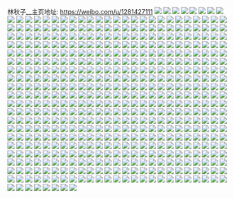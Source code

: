 林秋子__主页地址: https://weibo.com/u/1281427111 
![](https://wx4.sinaimg.cn/mw2000/4c6106a7ly1h9gbtkmcq8j21r03401ky.jpg) 
![](https://wx4.sinaimg.cn/mw2000/4c6106a7ly1h95ufg4pujj21902804qp.jpg) 
![](https://wx4.sinaimg.cn/mw2000/4c6106a7ly1h95hemqsc8j20u01hcgse.jpg) 
![](https://wx4.sinaimg.cn/mw2000/4c6106a7ly1h94f93jnlmj23401r0hdu.jpg) 
![](https://wx4.sinaimg.cn/mw2000/4c6106a7ly1h8zmhkjfctj21hc0u0148.jpg) 
![](https://wx4.sinaimg.cn/mw2000/4c6106a7ly1h8zmhkxmhgj20u01hcwqo.jpg) 
![](https://wx4.sinaimg.cn/mw2000/4c6106a7ly1h8zmhlbzvrj21hc0u07g3.jpg) 
![](https://wx4.sinaimg.cn/mw2000/4c6106a7ly1h8zmhlns49j20u01hczuw.jpg) 
![](https://wx4.sinaimg.cn/mw2000/4c6106a7ly1h8zmhnrfwkj20u01sy7af.jpg) 
![](https://wx4.sinaimg.cn/mw2000/4c6106a7ly1h8zmhk6xy6j20u01hck18.jpg) 
![](https://wx4.sinaimg.cn/mw2000/4c6106a7ly1h8wr3zodqkj21902801ky.jpg) 
![](https://wx4.sinaimg.cn/mw2000/4c6106a7ly1h8wr3wqlihj211z1vi4qp.jpg) 
![](https://wx4.sinaimg.cn/mw2000/4c6106a7ly1h8la94iphhj20wi18a19b.jpg) 
![](https://wx4.sinaimg.cn/mw2000/4c6106a7ly1h8h4x9ps2aj20u01hcaqi.jpg) 
![](https://wx4.sinaimg.cn/mw2000/4c6106a7ly1h8awfmwxq1j21r0340npe.jpg) 
![](https://wx4.sinaimg.cn/mw2000/4c6106a7ly1h87un6y68pj2190280b2a.jpg) 
![](https://wx4.sinaimg.cn/mw2000/4c6106a7ly1h80fv1sy4nj219x1z2hdh.jpg) 
![](https://wx4.sinaimg.cn/mw2000/4c6106a7ly1h80fv0wvm8j218z206hdt.jpg) 
![](https://wx4.sinaimg.cn/mw2000/4c6106a7ly1h80fw78lcpj20wi1yce81.jpg) 
![](https://wx4.sinaimg.cn/mw2000/4c6106a7ly1h7tjvlllrfj20j60mgdhz.jpg) 
![](https://wx4.sinaimg.cn/mw2000/4c6106a7ly1h7pkk96vyjj20wi0iatms.jpg) 
![](https://wx4.sinaimg.cn/mw2000/4c6106a7ly1h7pkk9kgquj20wi0iaqff.jpg) 
![](https://wx4.sinaimg.cn/mw2000/4c6106a7ly1h7pkk9thlyj20wi0ia128.jpg) 
![](https://wx4.sinaimg.cn/mw2000/4c6106a7ly1h7pkk8u1x1j20wi0hktk3.jpg) 
![](https://wx4.sinaimg.cn/mw2000/4c6106a7ly1h7npqr05mvj20u01hc48n.jpg) 
![](https://wx4.sinaimg.cn/mw2000/4c6106a7ly1h7npqqpiayj21hc0u0jz4.jpg) 
![](https://wx4.sinaimg.cn/mw2000/4c6106a7ly1h7anxzkcy5j2190280wke.jpg) 
![](https://wx4.sinaimg.cn/mw2000/4c6106a7ly1h7any10uo3j2190280wkg.jpg) 
![](https://wx4.sinaimg.cn/mw2000/4c6106a7ly1h74plm8tafj20u01hb432.jpg) 
![](https://wx4.sinaimg.cn/mw2000/4c6106a7ly1h6khug2tdmj20u01hcwhw.jpg) 
![](https://wx4.sinaimg.cn/mw2000/4c6106a7ly1h6khufwsk8j20j615h3zs.jpg) 
![](https://wx4.sinaimg.cn/mw2000/4c6106a7ly1h65cfqnpodj20u01hc7ky.jpg) 
![](https://wx4.sinaimg.cn/mw2000/4c6106a7ly1h65cfqnjfyj20u01hcwnx.jpg) 
![](https://wx4.sinaimg.cn/mw2000/4c6106a7ly1h5z8sozj7vj20u01hcwit.jpg) 
![](https://wx4.sinaimg.cn/mw2000/4c6106a7ly1h5rfo6bpl7j20u01hc7gc.jpg) 
![](https://wx4.sinaimg.cn/mw2000/4c6106a7ly1h5q99szw7bj20u014146b.jpg) 
![](https://wx4.sinaimg.cn/mw2000/4c6106a7ly1h5q99spfh8j21400u07cw.jpg) 
![](https://wx4.sinaimg.cn/mw2000/4c6106a7ly1h5q99solu1j20u0140jxh.jpg) 
![](https://wx4.sinaimg.cn/mw2000/4c6106a7ly1h5q99spndqj21400u0aiv.jpg) 
![](https://wx4.sinaimg.cn/mw2000/4c6106a7ly1h5q99xacrhj21hc0u0tjz.jpg) 
![](https://wx4.sinaimg.cn/mw2000/4c6106a7ly1h5q99wxylhj20u00u0don.jpg) 
![](https://wx4.sinaimg.cn/mw2000/4c6106a7ly1h5q99wts5tj20u00u0jwx.jpg) 
![](https://wx4.sinaimg.cn/mw2000/4c6106a7ly1h5q99wezg2j21400u0q9b.jpg) 
![](https://wx4.sinaimg.cn/mw2000/4c6106a7ly1h5q99xq7d9j20u0140wix.jpg) 
![](https://wx4.sinaimg.cn/mw2000/4c6106a7ly1h5q99yq9btj20u01407fa.jpg) 
![](https://wx4.sinaimg.cn/mw2000/4c6106a7ly1h5q99ue8dyj20u01heqbe.jpg) 
![](https://wx4.sinaimg.cn/mw2000/4c6106a7ly1h5q99uq0dzj20u01hegzd.jpg) 
![](https://wx4.sinaimg.cn/mw2000/4c6106a7gy1h5jd3b3c4mj2149149wxb.jpg) 
![](https://wx4.sinaimg.cn/mw2000/4c6106a7gy1h5jd3d3xfxj22c0340b2b.jpg) 
![](https://wx4.sinaimg.cn/mw2000/4c6106a7gy1h5jd3etuhgj23402c0u0y.jpg) 
![](https://wx4.sinaimg.cn/mw2000/4c6106a7ly1h5ast8grfgj21hc0u04an.jpg) 
![](https://wx4.sinaimg.cn/mw2000/4c6106a7ly1h5ast8e0prj20u014142s.jpg) 
![](https://wx4.sinaimg.cn/mw2000/4c6106a7ly1h57tdij3ghj20u01hc7gn.jpg) 
![](https://wx4.sinaimg.cn/mw2000/4c6106a7ly1h57tdihjmaj20u01hcajr.jpg) 
![](https://wx4.sinaimg.cn/mw2000/4c6106a7ly1h57tdihd74j20u01hc7di.jpg) 
![](https://wx4.sinaimg.cn/mw2000/4c6106a7ly1h57tdihfg8j20u01hc7b2.jpg) 
![](https://wx4.sinaimg.cn/mw2000/4c6106a7ly1h521tfrwjaj20u01hcwrh.jpg) 
![](https://wx4.sinaimg.cn/mw2000/4c6106a7ly1h4rkn64zhwj20u0140wj7.jpg) 
![](https://wx4.sinaimg.cn/mw2000/4c6106a7ly1h4rkn62r2ej20u01hcqes.jpg) 
![](https://wx4.sinaimg.cn/mw2000/4c6106a7ly1h4elv6npajj20u01dujz9.jpg) 
![](https://wx4.sinaimg.cn/mw2000/4c6106a7ly1h4elv7kjdaj20u00u0gqv.jpg) 
![](https://wx4.sinaimg.cn/mw2000/4c6106a7ly1h44kmjdrovj20u035pwuf.jpg) 
![](https://wx4.sinaimg.cn/mw2000/4c6106a7ly1h44kmjjq4hj20u03l94qk.jpg) 
![](https://wx4.sinaimg.cn/mw2000/4c6106a7ly1h43b9he1n9j20u01ahtat.jpg) 
![](https://wx4.sinaimg.cn/mw2000/4c6106a7ly1h43b9i661nj20u017xtap.jpg) 
![](https://wx4.sinaimg.cn/mw2000/4c6106a7ly1h3oaev7f9cj20u01t016t.jpg) 
![](https://wx4.sinaimg.cn/mw2000/4c6106a7ly1h3n6ljbavij20u01tc4cu.jpg) 
![](https://wx4.sinaimg.cn/mw2000/4c6106a7ly1h329ski1aej20u0141tgk.jpg) 
![](https://wx4.sinaimg.cn/mw2000/4c6106a7ly1h2vi8b00ynj21410u0wsg.jpg) 
![](https://wx4.sinaimg.cn/mw2000/4c6106a7ly1h2vfh89gnsj20u00u0wi3.jpg) 
![](https://wx4.sinaimg.cn/mw2000/4c6106a7ly1h2vfh94bt2j20u00u0q6o.jpg) 
![](https://wx4.sinaimg.cn/mw2000/4c6106a7ly1h2vfh9l1q2j20u00u0acx.jpg) 
![](https://wx4.sinaimg.cn/mw2000/4c6106a7ly1h2vfh7lnmbj20u00u0777.jpg) 
![](https://wx4.sinaimg.cn/mw2000/4c6106a7ly1h2u8mtpa8tj20wp0mgwhc.jpg) 
![](https://wx4.sinaimg.cn/mw2000/4c6106a7ly1h2re5hq6b9j20u01t0akf.jpg) 
![](https://wx4.sinaimg.cn/mw2000/4c6106a7ly1h2re5iubo2j20u01407ap.jpg) 
![](https://wx4.sinaimg.cn/mw2000/4c6106a7ly1h2m89otj20j20u01hdqhb.jpg) 
![](https://wx4.sinaimg.cn/mw2000/4c6106a7ly1h2hgd4bwuoj20u01hdais.jpg) 
![](https://wx4.sinaimg.cn/mw2000/4c6106a7ly1h2gj7z9berj20u01t0k3u.jpg) 
![](https://wx4.sinaimg.cn/mw2000/4c6106a7ly1h2ckfaa0jmj20j615h77b.jpg) 
![](https://wx4.sinaimg.cn/mw2000/4c6106a7ly1h2alzjt0c9j20u01t0ng3.jpg) 
![](https://wx4.sinaimg.cn/mw2000/4c6106a7ly1h1xv96srn3j20yo0n4dmn.jpg) 
![](https://wx4.sinaimg.cn/mw2000/4c6106a7ly1h1irudb351j21410u0gxj.jpg) 
![](https://wx4.sinaimg.cn/mw2000/4c6106a7ly1h1d0udfhauj20u01u4n89.jpg) 
![](https://wx4.sinaimg.cn/mw2000/4c6106a7ly1h1d0udea4yj20jg0jg41y.jpg) 
![](https://wx4.sinaimg.cn/mw2000/4c6106a7ly1h19814oh1ij20u01t0177.jpg) 
![](https://wx4.sinaimg.cn/mw2000/4c6106a7ly1h0tcikuny0j20u0140kae.jpg) 
![](https://wx4.sinaimg.cn/mw2000/4c6106a7ly1h0l05pcsldj20u01hcqpz.jpg) 
![](https://wx4.sinaimg.cn/mw2000/4c6106a7ly1h0l05n5mqhj20u01hc7k9.jpg) 
![](https://wx4.sinaimg.cn/mw2000/4c6106a7ly1h0j0uz6ifnj20u01t042k.jpg) 
![](https://wx4.sinaimg.cn/mw2000/4c6106a7ly1h0guvel804j20u01sxn09.jpg) 
![](https://wx4.sinaimg.cn/mw2000/4c6106a7ly1h0d887y419j20u013ztcm.jpg) 
![](https://wx4.sinaimg.cn/mw2000/4c6106a7ly1h01ou38mqxj20u01hc7dt.jpg) 
![](https://wx4.sinaimg.cn/mw2000/4c6106a7ly1h006rikrvoj20u0140wm2.jpg) 
![](https://wx4.sinaimg.cn/mw2000/4c6106a7ly1gzyzqnrvqij20u01hcnb6.jpg) 
![](https://wx4.sinaimg.cn/mw2000/4c6106a7ly1gzfpriaz7pj20u00u0n47.jpg) 
![](https://wx4.sinaimg.cn/mw2000/4c6106a7ly1gzfprojjyfj20u00u0juy.jpg) 
![](https://wx4.sinaimg.cn/mw2000/4c6106a7ly1gzemif61haj20zk0qogoj.jpg) 
![](https://wx4.sinaimg.cn/mw2000/4c6106a7ly1gzd9vz42djj20u01hcqc9.jpg) 
![](https://wx4.sinaimg.cn/mw2000/4c6106a7ly1gz657q0l2mj20u01hc4bi.jpg) 
![](https://wx4.sinaimg.cn/mw2000/4c6106a7ly1gz657prfcvj20u01hcn9i.jpg) 
![](https://wx4.sinaimg.cn/mw2000/4c6106a7ly1gz2yungyadj20u01hidr2.jpg) 
![](https://wx4.sinaimg.cn/mw2000/4c6106a7ly1gysi0z3m9bj20u01hcwqy.jpg) 
![](https://wx4.sinaimg.cn/mw2000/4c6106a7ly1gysi0ycfsfj20u0140112.jpg) 
![](https://wx4.sinaimg.cn/mw2000/4c6106a7ly1gyfxgvl16wj20u01hcnbz.jpg) 
![](https://wx4.sinaimg.cn/mw2000/4c6106a7ly1gyetmh0vnjj20u01uqn61.jpg) 
![](https://wx4.sinaimg.cn/mw2000/4c6106a7ly1gyetmfl1mrj20rs11k0wi.jpg) 
![](https://wx4.sinaimg.cn/mw2000/4c6106a7ly1gyetmgmivcj21hc0u0wjp.jpg) 
![](https://wx4.sinaimg.cn/mw2000/4c6106a7ly1gycgro14jnj20u01hc7ow.jpg) 
![](https://wx4.sinaimg.cn/mw2000/4c6106a7ly1gxmv7r3zqgj20u01hcaol.jpg) 
![](https://wx4.sinaimg.cn/mw2000/4c6106a7ly1gxdp2pf4dsj20u01e4gww.jpg) 
![](https://wx4.sinaimg.cn/mw2000/4c6106a7ly1gx941i62wdj20u01hc4c5.jpg) 
![](https://wx4.sinaimg.cn/mw2000/4c6106a7ly1gx941i1krsj20u01hctoa.jpg) 
![](https://wx4.sinaimg.cn/mw2000/4c6106a7ly1gx941hfxzej20u01sxdk8.jpg) 
![](https://wx4.sinaimg.cn/mw2000/4c6106a7ly1gx6peudjbnj20u01im7hx.jpg) 
![](https://wx4.sinaimg.cn/mw2000/4c6106a7ly1gx6petaxioj20u01hc4c7.jpg) 
![](https://wx4.sinaimg.cn/mw2000/4c6106a7ly1gwymbb34rjj20u01hck1t.jpg) 
![](https://wx4.sinaimg.cn/mw2000/4c6106a7ly1gwymb978f9j20u017jtck.jpg) 
![](https://wx4.sinaimg.cn/mw2000/4c6106a7ly1gwymbl2syoj20u0140woo.jpg) 
![](https://wx4.sinaimg.cn/mw2000/4c6106a7ly1gwymbi4ez1j21400u00zh.jpg) 
![](https://wx4.sinaimg.cn/mw2000/4c6106a7ly1gwx7cgbr4cj20u01hcn69.jpg) 
![](https://wx4.sinaimg.cn/mw2000/4c6106a7ly1gwx7ch0l5vj21400u0tfg.jpg) 
![](https://wx4.sinaimg.cn/mw2000/4c6106a7ly1gwjo16soi6j21400u0wns.jpg) 
![](https://wx4.sinaimg.cn/mw2000/4c6106a7ly1gwg7ta6dexj20u00mijtx.jpg) 
![](https://wx4.sinaimg.cn/mw2000/4c6106a7ly1gwf3fip3akj20u01hck4o.jpg) 
![](https://wx4.sinaimg.cn/mw2000/4c6106a7ly1gw80ikf0c5j20u01hcqkp.jpg) 
![](https://wx4.sinaimg.cn/mw2000/4c6106a7ly1gw827seke1j21400u018c.jpg) 
![](https://wx4.sinaimg.cn/mw2000/4c6106a7ly1gw37dvdp7rj20u01hcqh4.jpg) 
![](https://wx4.sinaimg.cn/mw2000/4c6106a7ly1gvz3x5mycgj20u00u7q76.jpg) 
![](https://wx4.sinaimg.cn/mw2000/001oIJJdly1gvmd0fic3mj60u01sxaee02.jpg) 
![](https://wx4.sinaimg.cn/mw2000/001oIJJdly1gv2hcwzwysj60u01hck9z02.jpg) 
![](https://wx4.sinaimg.cn/mw2000/001oIJJdly1guz4jm8xwnj62c03401l002.jpg) 
![](https://wx4.sinaimg.cn/mw2000/001oIJJdly1guz4jj9s1zj63402c01kz02.jpg) 
![](https://wx4.sinaimg.cn/mw2000/001oIJJdly1guz4j1onykj62ps1j01er02.jpg) 
![](https://wx4.sinaimg.cn/mw2000/001oIJJdly1guz4jlmcugj62c0340hdv02.jpg) 
![](https://wx4.sinaimg.cn/mw2000/001oIJJdly1guyk84ogmuj60u01404ch02.jpg) 
![](https://wx4.sinaimg.cn/mw2000/001oIJJdly1guyk7uxjcwj60hs0s040b02.jpg) 
![](https://wx4.sinaimg.cn/mw2000/001oIJJdly1gurk0a771hj60u0141qbi02.jpg) 
![](https://wx4.sinaimg.cn/mw2000/001oIJJdly1gubbwb0ipzj60u012cgui02.jpg) 
![](https://wx4.sinaimg.cn/mw2000/001oIJJdly1gu2al9oqicj60u01hc7fc02.jpg) 
![](https://wx4.sinaimg.cn/mw2000/001oIJJdly1gu2alb5u3gj61400u0jxw02.jpg) 
![](https://wx4.sinaimg.cn/mw2000/001oIJJdly1gu2alcn4d2j61400u0dox02.jpg) 
![](https://wx4.sinaimg.cn/mw2000/001oIJJdly1gtxo9cpvnjj61hc0u0k3l02.jpg) 
![](https://wx4.sinaimg.cn/mw2000/001oIJJdly1gtxo9chkryj60u01inqbj02.jpg) 
![](https://wx4.sinaimg.cn/mw2000/001oIJJdly1gtxo9d7kjzj60u01hc17i02.jpg) 
![](https://wx4.sinaimg.cn/mw2000/001oIJJdly1gtxo9ckxzjj60r21c5k1602.jpg) 
![](https://wx4.sinaimg.cn/mw2000/4c6106a7ly1gtd1bhbsyyj20u00w3aev.jpg) 
![](https://wx4.sinaimg.cn/mw2000/4c6106a7ly1gtd1bj0p99j20u00u00x8.jpg) 
![](https://wx4.sinaimg.cn/mw2000/001oIJJdly1gt6ahwfjmaj60u01hcwqt02.jpg) 
![](https://wx4.sinaimg.cn/mw2000/4c6106a7ly1gt6ak0vb2cj20u0140jya.jpg) 
![](https://wx4.sinaimg.cn/mw2000/4c6106a7ly1gt1gf6br95j20u01hcajv.jpg) 
![](https://wx4.sinaimg.cn/mw2000/4c6106a7ly1gt00j7robzj20pa0pagqn.jpg) 
![](https://wx4.sinaimg.cn/mw2000/4c6106a7ly1gspz4y49s0j20u01hc13u.jpg) 
![](https://wx4.sinaimg.cn/mw2000/4c6106a7ly1gspz4z194uj20u01hc135.jpg) 
![](https://wx4.sinaimg.cn/mw2000/4c6106a7ly1gspz4zv3qkj21hc0u0tk3.jpg) 
![](https://wx4.sinaimg.cn/mw2000/4c6106a7ly1gspz7e4tn1j20u0140gtg.jpg) 
![](https://wx4.sinaimg.cn/mw2000/4c6106a7ly1gspz6643gbj21400u0dph.jpg) 
![](https://wx4.sinaimg.cn/mw2000/4c6106a7ly1gspz64hyr9j20u0140n3i.jpg) 
![](https://wx4.sinaimg.cn/mw2000/4c6106a7ly1gspoufnms6j21hc0u07hr.jpg) 
![](https://wx4.sinaimg.cn/mw2000/4c6106a7ly1gspoufxo6xj21hc0u0dv6.jpg) 
![](https://wx4.sinaimg.cn/mw2000/4c6106a7ly1gsmrlddqi1j20u0146n0w.jpg) 
![](https://wx4.sinaimg.cn/mw2000/001oIJJdly1gsf7l9e32oj60u01hc4qp02.jpg) 
![](https://wx4.sinaimg.cn/mw2000/4c6106a7ly1gsf7l8vqa4j21hc0u04qp.jpg) 
![](https://wx4.sinaimg.cn/mw2000/001oIJJdly1gsc85jou67j60u01hc1ea02.jpg) 
![](https://wx4.sinaimg.cn/mw2000/4c6106a7ly1gs7hb6ums9j20u01hc7wh.jpg) 
![](https://wx4.sinaimg.cn/mw2000/4c6106a7ly1gs7hb8xwpxj20u01hcb0t.jpg) 
![](https://wx4.sinaimg.cn/mw2000/001oIJJdly1grtnv8l2ldj60u01hc4px02.jpg) 
![](https://wx4.sinaimg.cn/mw2000/4c6106a7ly1grtnvaonaxj20u01sxtye.jpg) 
![](https://wx4.sinaimg.cn/mw2000/4c6106a7ly1grq8y5qf1ej20u01hc4qp.jpg) 
![](https://wx4.sinaimg.cn/mw2000/4c6106a7ly1grq8y4f6mkj20u01hc4qp.jpg) 
![](https://wx4.sinaimg.cn/mw2000/4c6106a7ly1grhsbq05cwj20u01407wm.jpg) 
![](https://wx4.sinaimg.cn/mw2000/4c6106a7ly1grhsbo5bdlj20u01hc1kx.jpg) 
![](https://wx4.sinaimg.cn/mw2000/4c6106a7ly1grhsbngu7yj20u01hc7v7.jpg) 
![](https://wx4.sinaimg.cn/mw2000/4c6106a7ly1grfyru4wj2j20u0140e4m.jpg) 
![](https://wx4.sinaimg.cn/mw2000/4c6106a7ly1grdewwpqtuj20u01hcb29.jpg) 
![](https://wx4.sinaimg.cn/mw2000/4c6106a7ly1gr7uc6vqk0j20u01hc4mp.jpg) 
![](https://wx4.sinaimg.cn/mw2000/4c6106a7ly1gr7uc8npv9j20u01hc1kx.jpg) 
![](https://wx4.sinaimg.cn/mw2000/4c6106a7ly1gr69rom8euj20u01hc1kx.jpg) 
![](https://wx4.sinaimg.cn/mw2000/4c6106a7ly1gqpauacnn7j20u01hcaui.jpg) 
![](https://wx4.sinaimg.cn/mw2000/4c6106a7ly1gqhpfdxzcvj20u012phdt.jpg) 
![](https://wx4.sinaimg.cn/mw2000/4c6106a7ly1gq7u0w33bfj20u01hc1kx.jpg) 
![](https://wx4.sinaimg.cn/mw2000/4c6106a7ly1gpxmp7a3ydj20hr0pjq4l.jpg) 
![](https://wx4.sinaimg.cn/mw2000/4c6106a7ly1gpt04redepj20u01sx4bd.jpg) 
![](https://wx4.sinaimg.cn/mw2000/4c6106a7ly1gpkq1035kij20uh0u0e3i.jpg) 
![](https://wx4.sinaimg.cn/mw2000/4c6106a7ly1gpkq112amtj21400u0qv8.jpg) 
![](https://wx4.sinaimg.cn/mw2000/4c6106a7ly1gpkq11x3o1j20u0140hdy.jpg) 
![](https://wx4.sinaimg.cn/mw2000/4c6106a7ly1gpimqxhj9pj21400qon0p.jpg) 
![](https://wx4.sinaimg.cn/mw2000/4c6106a7ly1gpg8mw6kzvj22c03404qv.jpg) 
![](https://wx4.sinaimg.cn/mw2000/4c6106a7ly1gp59bi5k6dj20u0140u14.jpg) 
![](https://wx4.sinaimg.cn/mw2000/4c6106a7ly1goxajpjw75j20u00u0e84.jpg) 
![](https://wx4.sinaimg.cn/mw2000/4c6106a7ly1got1tiqdbnj20u01hc7wh.jpg) 
![](https://wx4.sinaimg.cn/mw2000/4c6106a7ly1got1tjwnpxj20u01hc7wh.jpg) 
![](https://wx4.sinaimg.cn/mw2000/4c6106a7ly1gogejus82fj21410u04qp.jpg) 
![](https://wx4.sinaimg.cn/mw2000/4c6106a7ly1go8vrkjcl2j208a080mxd.jpg) 
![](https://wx4.sinaimg.cn/mw2000/4c6106a7ly1gnywui0i0jj20u01hcb29.jpg) 
![](https://wx4.sinaimg.cn/mw2000/4c6106a7ly1gnndar2x3nj20u01hc1kx.jpg) 
![](https://wx4.sinaimg.cn/mw2000/4c6106a7ly1gnndb2tqdbj20u0140npi.jpg) 
![](https://wx4.sinaimg.cn/mw2000/4c6106a7ly1gnndazied2j20u01404qu.jpg) 
![](https://wx4.sinaimg.cn/mw2000/4c6106a7ly1gncdmkhzpcj20u01sxe1x.jpg) 
![](https://wx4.sinaimg.cn/mw2000/4c6106a7ly1gn79xh064wj20u01404qp.jpg) 
![](https://wx4.sinaimg.cn/mw2000/4c6106a7ly1gmuf1nd0uqj20u01ef7ql.jpg) 
![](https://wx4.sinaimg.cn/mw2000/4c6106a7ly1gm9po6j1iwj20u015bk7c.jpg) 
![](https://wx4.sinaimg.cn/mw2000/4c6106a7ly1gm9poi8b36j20u0140kju.jpg) 
![](https://wx4.sinaimg.cn/mw2000/4c6106a7ly1gm5xskfqpgj20u01hcu0x.jpg) 
![](https://wx4.sinaimg.cn/mw2000/4c6106a7ly1gm5r68edd0j21hc0o0k2d.jpg) 
![](https://wx4.sinaimg.cn/mw2000/4c6106a7ly1gm2eftabcpj21o02yox6w.jpg) 
![](https://wx4.sinaimg.cn/mw2000/4c6106a7ly1gm2efpx4zxj23402c0b2d.jpg) 
![](https://wx4.sinaimg.cn/mw2000/4c6106a7ly1gm2efp4iwrj23402c0u10.jpg) 
![](https://wx4.sinaimg.cn/mw2000/4c6106a7ly1glzco2omazj20u01hcx6p.jpg) 
![](https://wx4.sinaimg.cn/mw2000/4c6106a7ly1glzco03z14j21uo0u0jzh.jpg) 
![](https://wx4.sinaimg.cn/mw2000/4c6106a7ly1glzco2671sj21400u0b29.jpg) 
![](https://wx4.sinaimg.cn/mw2000/4c6106a7ly1glzcnzuhj4j21uo0u0n4x.jpg) 
![](https://wx4.sinaimg.cn/mw2000/4c6106a7ly1glzco0gi75j21uo0u0dpa.jpg) 
![](https://wx4.sinaimg.cn/mw2000/4c6106a7ly1glmk92bfqlj20u01hcx6p.jpg) 
![](https://wx4.sinaimg.cn/mw2000/4c6106a7ly1glmk9dzw6bj20u01401l7.jpg) 
![](https://wx4.sinaimg.cn/mw2000/4c6106a7ly1glejgfluswj20u01hc4qp.jpg) 
![](https://wx4.sinaimg.cn/mw2000/4c6106a7ly1glejgcxss1j20rs15ojxt.jpg) 
![](https://wx4.sinaimg.cn/mw2000/4c6106a7ly1glde74vxufj20u01hc4qp.jpg) 
![](https://wx4.sinaimg.cn/mw2000/4c6106a7ly1gkdiatwydkj21hc0u01kx.jpg) 
![](https://wx4.sinaimg.cn/mw2000/4c6106a7ly1gkdibgr6rmj20u01404qw.jpg) 
![](https://wx4.sinaimg.cn/mw2000/4c6106a7ly1gjyeps97uvj20u0141e81.jpg) 
![](https://wx4.sinaimg.cn/mw2000/4c6106a7ly1gjyepnt1g6j20u01414mx.jpg) 
![](https://wx4.sinaimg.cn/mw2000/4c6106a7ly1gjr1bwltjlj20u00u01l1.jpg) 
![](https://wx4.sinaimg.cn/mw2000/4c6106a7ly1gjr19jzo3bj21400u0qv5.jpg) 
![](https://wx4.sinaimg.cn/mw2000/4c6106a7ly1gjpwzdnz1ij20u01hcb29.jpg) 
![](https://wx4.sinaimg.cn/mw2000/4c6106a7ly1gjkookpil1j20u0140nph.jpg) 
![](https://wx4.sinaimg.cn/mw2000/4c6106a7ly1gji8cy7hglj20u01hchdu.jpg) 
![](https://wx4.sinaimg.cn/mw2000/4c6106a7ly1gji8ctuvl9j20u01hc7vb.jpg) 
![](https://wx4.sinaimg.cn/mw2000/4c6106a7ly1gjgspvf8p7j21hc0u01kx.jpg) 
![](https://wx4.sinaimg.cn/mw2000/4c6106a7ly1gj6ac7ta7fj20u01hc1ky.jpg) 
![](https://wx4.sinaimg.cn/mw2000/4c6106a7ly1gitjqbivyoj21400u0qv5.jpg) 
![](https://wx4.sinaimg.cn/mw2000/4c6106a7ly1gitjq46bubj20u00u076l.jpg) 
![](https://wx4.sinaimg.cn/mw2000/4c6106a7ly1gitjqcim8hj20u01401ky.jpg) 
![](https://wx4.sinaimg.cn/mw2000/4c6106a7ly1gitjqd2olfj20u0140npd.jpg) 
![](https://wx4.sinaimg.cn/mw2000/4c6106a7ly1gimo2t1gtfj20n01dsqfj.jpg) 
![](https://wx4.sinaimg.cn/mw2000/4c6106a7ly1gimo378s1aj20u0140b2j.jpg) 
![](https://wx4.sinaimg.cn/mw2000/4c6106a7ly1gidr1lgi6oj20u00u04qq.jpg) 
![](https://wx4.sinaimg.cn/mw2000/4c6106a7ly1gib0p5dj6nj20u01407wi.jpg) 
![](https://wx4.sinaimg.cn/mw2000/4c6106a7ly1gi7qdcwyujj21410u01kx.jpg) 
![](https://wx4.sinaimg.cn/mw2000/4c6106a7ly1gi7qdcq5q1j20u01hcb29.jpg) 
![](https://wx4.sinaimg.cn/mw2000/4c6106a7ly1gi7qdchxhrj21hc0u07wh.jpg) 
![](https://wx4.sinaimg.cn/mw2000/4c6106a7ly1gi7qdcb04tj20u01hc4qp.jpg) 
![](https://wx4.sinaimg.cn/mw2000/4c6106a7ly1gi5fk4po1uj20u0140qvc.jpg) 
![](https://wx4.sinaimg.cn/mw2000/4c6106a7ly1gi5fk0fb3sj20u01hce81.jpg) 
![](https://wx4.sinaimg.cn/mw2000/4c6106a7ly1gi592538f3j21hc0u01gs.jpg) 
![](https://wx4.sinaimg.cn/mw2000/4c6106a7ly1gi39g6gy1cj20u00u07wh.jpg) 
![](https://wx4.sinaimg.cn/mw2000/4c6106a7ly1gi1osphjiej20jg1647be.jpg) 
![](https://wx4.sinaimg.cn/mw2000/4c6106a7ly1ghzwga9zxkj20uw0u0e81.jpg) 
![](https://wx4.sinaimg.cn/mw2000/4c6106a7ly1ghyx4bgq9wj21400u0apn.jpg) 
![](https://wx4.sinaimg.cn/mw2000/4c6106a7ly1ghp4z8w786j20u00u04qp.jpg) 
![](https://wx4.sinaimg.cn/mw2000/4c6106a7ly1ghp4z8ysg1j20u00u07ty.jpg) 
![](https://wx4.sinaimg.cn/mw2000/4c6106a7ly1ghp4zd8g8cj20u0140x6u.jpg) 
![](https://wx4.sinaimg.cn/mw2000/4c6106a7ly1ghp4zeaablj20u0140b2g.jpg) 
![](https://wx4.sinaimg.cn/mw2000/4c6106a7ly1ghodpkpgm6j20u00u0173.jpg) 
![](https://wx4.sinaimg.cn/mw2000/4c6106a7ly1ghodpl9uoej20u00u0u0x.jpg) 
![](https://wx4.sinaimg.cn/mw2000/4c6106a7ly1ghodplpjvaj21hc0u0hdu.jpg) 
![](https://wx4.sinaimg.cn/mw2000/4c6106a7ly1ghodpoh1zcj20u0140x6v.jpg) 
![](https://wx4.sinaimg.cn/mw2000/4c6106a7ly1ghodpqhxadj20u0140x6w.jpg) 
![](https://wx4.sinaimg.cn/mw2000/4c6106a7ly1ghodpov3v5j20u0140x6w.jpg) 
![](https://wx4.sinaimg.cn/mw2000/4c6106a7ly1ghodpp0gfxj21400u0qva.jpg) 
![](https://wx4.sinaimg.cn/mw2000/4c6106a7ly1ghmw2vktqlj21hc0u0b29.jpg) 
![](https://wx4.sinaimg.cn/mw2000/4c6106a7ly1ghmw2w2qmhj20u01414qp.jpg) 
![](https://wx4.sinaimg.cn/mw2000/4c6106a7ly1ghmkqe4oxvj20u01401it.jpg) 
![](https://wx4.sinaimg.cn/mw2000/4c6106a7ly1ghcsp1wdi6j21hc0u04qp.jpg) 
![](https://wx4.sinaimg.cn/mw2000/4c6106a7ly1ghcspgkhkkj20u01hc1kx.jpg) 
![](https://wx4.sinaimg.cn/mw2000/4c6106a7ly1gh181jz092j20n012uafh.jpg) 
![](https://wx4.sinaimg.cn/mw2000/4c6106a7ly1ggd06vksbej20u01hc4qp.jpg) 
![](https://wx4.sinaimg.cn/mw2000/4c6106a7ly1gfl7oe9dcdj20u01754kj.jpg) 
![](https://wx4.sinaimg.cn/mw2000/4c6106a7ly1gfl7oe65zsj20u01hce5j.jpg) 
![](https://wx4.sinaimg.cn/mw2000/4c6106a7ly1gf2954i8dej20u01hcneb.jpg) 
![](https://wx4.sinaimg.cn/mw2000/4c6106a7ly1geuodsefz2j20u01hchcf.jpg) 
![](https://wx4.sinaimg.cn/mw2000/4c6106a7ly1geuodu76ikj20u01hcb2a.jpg) 
![](https://wx4.sinaimg.cn/mw2000/4c6106a7ly1gej2d73oe2j20u0140tfx.jpg) 
![](https://wx4.sinaimg.cn/mw2000/4c6106a7ly1gee2ow2vvoj21491zkhdw.jpg) 
![](https://wx4.sinaimg.cn/mw2000/4c6106a7ly1gee2ow1fllj23402c0x6r.jpg) 
![](https://wx4.sinaimg.cn/mw2000/4c6106a7ly1gdy2fhl6g6j20u0140nj6.jpg) 
![](https://wx4.sinaimg.cn/mw2000/4c6106a7ly1gdukt8wav8j20mi0u010c.jpg) 
![](https://wx4.sinaimg.cn/mw2000/4c6106a7ly1gdtivuj6x5j20u01hcar4.jpg) 
![](https://wx4.sinaimg.cn/mw2000/4c6106a7ly1gdsii6zalrj20u0140wnn.jpg) 
![](https://wx4.sinaimg.cn/mw2000/4c6106a7ly1gdsiia8lgej20u01hctju.jpg) 
![](https://wx4.sinaimg.cn/mw2000/4c6106a7ly1gdk30scpetj20u00u0kjl.jpg) 
![](https://wx4.sinaimg.cn/mw2000/4c6106a7ly1gdk30t2djqj20u00u0hdt.jpg) 
![](https://wx4.sinaimg.cn/mw2000/4c6106a7ly1gdgzvzgwj2j20u00u0hdt.jpg) 
![](https://wx4.sinaimg.cn/mw2000/4c6106a7ly1gdgzvz275wj20u00u0hdt.jpg) 
![](https://wx4.sinaimg.cn/mw2000/4c6106a7ly1gdembv9qvzj20qo0jgaes.jpg) 
![](https://wx4.sinaimg.cn/mw2000/4c6106a7ly1gdembvc8vdj20m80etmzo.jpg) 
![](https://wx4.sinaimg.cn/mw2000/4c6106a7ly1gdembvul4lj20u01sx4ab.jpg) 
![](https://wx4.sinaimg.cn/mw2000/4c6106a7ly1gd8t57incdj20ty0xq7br.jpg) 
![](https://wx4.sinaimg.cn/mw2000/4c6106a7ly1gd2ladh68kj20u0140aj2.jpg) 
![](https://wx4.sinaimg.cn/mw2000/4c6106a7ly1gci8cgjzmaj20u0140168.jpg) 
![](https://wx4.sinaimg.cn/mw2000/4c6106a7ly1gbtzmd2b8dj20u01hcwy1.jpg) 
![](https://wx4.sinaimg.cn/mw2000/4c6106a7ly1gbtzmd9drjj20u01hcdzv.jpg) 
![](https://wx4.sinaimg.cn/mw2000/4c6106a7ly1gbtzmd6rs4j20u01hc4oi.jpg) 
![](https://wx4.sinaimg.cn/mw2000/4c6106a7ly1gbr6v02f67j20u018h1kx.jpg) 
![](https://wx4.sinaimg.cn/mw2000/4c6106a7ly1gbp6vq0kmij20u01hch0n.jpg) 
![](https://wx4.sinaimg.cn/mw2000/4c6106a7ly1gbmfvqakijj20u01hcwtv.jpg) 
![](https://wx4.sinaimg.cn/mw2000/4c6106a7ly1gbmfvpwf0tj205i04uglk.jpg) 
![](https://wx4.sinaimg.cn/mw2000/4c6106a7ly1gbieqjxsk5j20u0140n7i.jpg) 
![](https://wx4.sinaimg.cn/mw2000/4c6106a7ly1gbieqjmj4fj20mi0u0wki.jpg) 
![](https://wx4.sinaimg.cn/mw2000/4c6106a7ly1gbh5uiq0n8j20u0140k8v.jpg) 
![](https://wx4.sinaimg.cn/mw2000/4c6106a7ly1gbg5ps1wsdj20c80cumyh.jpg) 
![](https://wx4.sinaimg.cn/mw2000/4c6106a7ly1gbcaic422rj20n022tk7c.jpg) 
![](https://wx4.sinaimg.cn/mw2000/4c6106a7ly1gba11pbdevj20u01hcgyk.jpg) 
![](https://wx4.sinaimg.cn/mw2000/4c6106a7ly1gba12du9wnj20u0140k37.jpg) 
![](https://wx4.sinaimg.cn/mw2000/4c6106a7ly1gb7nae3b7wj20k00ulacv.jpg) 
![](https://wx4.sinaimg.cn/mw2000/4c6106a7ly1gb7nad9ndwj21o02yo4qx.jpg) 
![](https://wx4.sinaimg.cn/mw2000/4c6106a7ly1gb7naew8xgj21491zkb2c.jpg) 
![](https://wx4.sinaimg.cn/mw2000/4c6106a7ly1gb32et7shaj20u01hcgyj.jpg) 
![](https://wx4.sinaimg.cn/mw2000/4c6106a7ly1gb32etgt9bj20mi0u0grv.jpg) 
![](https://wx4.sinaimg.cn/mw2000/4c6106a7ly1gazz4dxa0tj20n01ds77h.jpg) 
![](https://wx4.sinaimg.cn/mw2000/4c6106a7ly1gazwuglcgzj20u0163afl.jpg) 
![](https://wx4.sinaimg.cn/mw2000/4c6106a7ly1gazwugw8ixj20u01hcdw3.jpg) 
![](https://wx4.sinaimg.cn/mw2000/4c6106a7ly1gaxiz6ts6ij20u01hctrp.jpg) 
![](https://wx4.sinaimg.cn/mw2000/4c6106a7ly1gam2ghkt0hj20u0140npe.jpg) 
![](https://wx4.sinaimg.cn/mw2000/4c6106a7ly1gals0albd9j21491zk1l0.jpg) 
![](https://wx4.sinaimg.cn/mw2000/4c6106a7ly1gals0bw8vjj21491zknpg.jpg) 
![](https://wx4.sinaimg.cn/mw2000/4c6106a7ly1gals0i6ormj21hn1zk7wm.jpg) 
![](https://wx4.sinaimg.cn/mw2000/4c6106a7ly1gals11x0e6j23402c0u0x.jpg) 
![](https://wx4.sinaimg.cn/mw2000/4c6106a7ly1gals0rxcpmj22c0340u0y.jpg) 
![](https://wx4.sinaimg.cn/mw2000/4c6106a7ly1gals0ypyuzj22c0340e83.jpg) 
![](https://wx4.sinaimg.cn/mw2000/4c6106a7ly1gals10wmjbj23402c0x6q.jpg) 
![](https://wx4.sinaimg.cn/mw2000/4c6106a7ly1gals14l2kuj23402c0e83.jpg) 
![](https://wx4.sinaimg.cn/mw2000/4c6106a7ly1gakmwmjr0ej20ty140qk6.jpg) 
![](https://wx4.sinaimg.cn/mw2000/4c6106a7ly1gakmww3b9tj20mi0u0wi2.jpg) 
![](https://wx4.sinaimg.cn/mw2000/4c6106a7ly1gajsh5fe2rj21491zkx6r.jpg) 
![](https://wx4.sinaimg.cn/mw2000/4c6106a7ly1gajsh3wfb4j214921ekjn.jpg) 
![](https://wx4.sinaimg.cn/mw2000/4c6106a7ly1gafp37edaaj21400u0tip.jpg) 
![](https://wx4.sinaimg.cn/mw2000/4c6106a7ly1gafp3auem4j20u01hcdws.jpg) 
![](https://wx4.sinaimg.cn/mw2000/4c6106a7ly1gaf376t8yrj20u01hc7ki.jpg) 
![](https://wx4.sinaimg.cn/mw2000/4c6106a7ly1gaf377lzrdj20u01hctoh.jpg) 
![](https://wx4.sinaimg.cn/mw2000/4c6106a7ly1gadffov0thj20u01hgqn0.jpg) 
![](https://wx4.sinaimg.cn/mw2000/4c6106a7ly1gadff2u8kxj21400u0n4l.jpg) 
![](https://wx4.sinaimg.cn/mw2000/4c6106a7ly1gadffe7bvpj20u0140qpc.jpg) 
![](https://wx4.sinaimg.cn/mw2000/4c6106a7ly1gadffdlxdkj20u0143aow.jpg) 
![](https://wx4.sinaimg.cn/mw2000/4c6106a7ly1ga9aqm17x0j21491zknpg.jpg) 
![](https://wx4.sinaimg.cn/mw2000/4c6106a7ly1ga9aqnbm8bj21zk149u10.jpg) 
![](https://wx4.sinaimg.cn/mw2000/4c6106a7ly1ga9aqnx3vwj20tu13u1ky.jpg) 
![](https://wx4.sinaimg.cn/mw2000/4c6106a7ly1ga9aw3npw7j20jz0zkn0x.jpg) 
![](https://wx4.sinaimg.cn/mw2000/4c6106a7ly1ga6zta40w5j20u01hc4a0.jpg) 
![](https://wx4.sinaimg.cn/mw2000/4c6106a7ly1ga5ekd540wj20u00u0hdt.jpg) 
![](https://wx4.sinaimg.cn/mw2000/4c6106a7ly1ga43x78cbij20u0140h1h.jpg) 
![](https://wx4.sinaimg.cn/mw2000/4c6106a7ly1ga43xbus9dj20u01hc7l3.jpg) 
![](https://wx4.sinaimg.cn/mw2000/4c6106a7ly1ga43xduinfj20u0140qgc.jpg) 
![](https://wx4.sinaimg.cn/mw2000/4c6106a7ly1ga1tnviu5uj20zk0ny0zd.jpg) 
![](https://wx4.sinaimg.cn/mw2000/4c6106a7ly1ga1tnvb96vj20u0192af4.jpg) 
![](https://wx4.sinaimg.cn/mw2000/4c6106a7ly1ga157m1wmdj21491zku0z.jpg) 
![](https://wx4.sinaimg.cn/mw2000/4c6106a7ly1g9zzfz77rqj21zk1bpkjn.jpg) 
![](https://wx4.sinaimg.cn/mw2000/4c6106a7ly1g9zzgbr9c6j21491zkx6r.jpg) 
![](https://wx4.sinaimg.cn/mw2000/4c6106a7ly1g9zzg4ttk4j21zk1bp4qr.jpg) 
![](https://wx4.sinaimg.cn/mw2000/4c6106a7ly1g9zzggy69hj22yo1o07wq.jpg) 
![](https://wx4.sinaimg.cn/mw2000/4c6106a7ly1g9zzgjwnu9j24mo334e85.jpg) 
![](https://wx4.sinaimg.cn/mw2000/4c6106a7ly1g9xoh7znc1j20u01hch2d.jpg) 
![](https://wx4.sinaimg.cn/mw2000/4c6106a7ly1g9xoh8gqdfj20u01hcwvg.jpg) 
![](https://wx4.sinaimg.cn/mw2000/4c6106a7ly1g9xojm1qhcj20p018gdmk.jpg) 
![](https://wx4.sinaimg.cn/mw2000/4c6106a7ly1g9vf0bhm77j20u01hcu0x.jpg) 
![](https://wx4.sinaimg.cn/mw2000/4c6106a7ly1g9t2jf971mj21491zk1l0.jpg) 
![](https://wx4.sinaimg.cn/mw2000/4c6106a7ly1g9t2jgewidj21491zk7wk.jpg) 
![](https://wx4.sinaimg.cn/mw2000/4c6106a7ly1g9ppglpi0aj20u01hcu0x.jpg) 
![](https://wx4.sinaimg.cn/mw2000/4c6106a7ly1g9magges4uj20zk0qowib.jpg) 
![](https://wx4.sinaimg.cn/mw2000/4c6106a7ly1g9kz7lciacj21491zkqv8.jpg) 
![](https://wx4.sinaimg.cn/mw2000/4c6106a7ly1g9kz7o8932j21491zkqv8.jpg) 
![](https://wx4.sinaimg.cn/mw2000/4c6106a7ly1g9kz7mqerwj20tx0tx41p.jpg) 
![](https://wx4.sinaimg.cn/mw2000/4c6106a7ly1g9hj9cmsrzj20u00u07f7.jpg) 
![](https://wx4.sinaimg.cn/mw2000/4c6106a7ly1g9hjib77d9j20u00u0tgb.jpg) 
![](https://wx4.sinaimg.cn/mw2000/4c6106a7ly1g9czemeie9j20u01hcdux.jpg) 
![](https://wx4.sinaimg.cn/mw2000/4c6106a7ly1g9czep021uj20u01hftt0.jpg) 
![](https://wx4.sinaimg.cn/mw2000/4c6106a7ly1g9118b6hd2j20u01hctks.jpg) 
![](https://wx4.sinaimg.cn/mw2000/4c6106a7ly1g911d2tc6kj20tu0tu470.jpg) 
![](https://wx4.sinaimg.cn/mw2000/4c6106a7ly1g8z52w1cucj21bf0qoq74.jpg) 
![](https://wx4.sinaimg.cn/mw2000/4c6106a7ly1g8woi70ibzj20u01jydvt.jpg) 
![](https://wx4.sinaimg.cn/mw2000/4c6106a7ly1g8vmtejthyj20u0140amh.jpg) 
![](https://wx4.sinaimg.cn/mw2000/4c6106a7ly1g8tbbpylsdj21400u07h0.jpg) 
![](https://wx4.sinaimg.cn/mw2000/4c6106a7ly1g8tbbpoeu8j20u01hcdvq.jpg) 
![](https://wx4.sinaimg.cn/mw2000/4c6106a7ly1g8swi2k2sej20u01hc7je.jpg) 
![](https://wx4.sinaimg.cn/mw2000/4c6106a7ly1g8mh5v48fcj20j61tik0c.jpg) 
![](https://wx4.sinaimg.cn/mw2000/4c6106a7ly1g8ivedi72dj20u01hcney.jpg) 
![](https://wx4.sinaimg.cn/mw2000/4c6106a7ly1g89ajvp1fhj20u01hm4dy.jpg) 
![](https://wx4.sinaimg.cn/mw2000/4c6106a7ly1g89ajv872rj20u01hcqng.jpg) 
![](https://wx4.sinaimg.cn/mw2000/4c6106a7ly1g89ajw9zfaj20tz0wc782.jpg) 
![](https://wx4.sinaimg.cn/mw2000/4c6106a7ly1g88fm9vikhj21491zkhdx.jpg) 
![](https://wx4.sinaimg.cn/mw2000/4c6106a7ly1g88fmhmn9wj21o02yonpk.jpg) 
![](https://wx4.sinaimg.cn/mw2000/4c6106a7ly1g86rru239hj20u0140wo4.jpg) 
![](https://wx4.sinaimg.cn/mw2000/4c6106a7ly1g86rrucp4ej20j614ngrz.jpg) 
![](https://wx4.sinaimg.cn/mw2000/4c6106a7ly1g83or9qxp8j20k00zk1kx.jpg) 
![](https://wx4.sinaimg.cn/mw2000/4c6106a7ly3g7wrgbg15bj20u00u01kx.jpg) 
![](https://wx4.sinaimg.cn/mw2000/4c6106a7ly1g7vrse60m5j20k00qoaps.jpg) 
![](https://wx4.sinaimg.cn/mw2000/4c6106a7ly1g7vru4l2fdj20u010ggwv.jpg) 
![](https://wx4.sinaimg.cn/mw2000/4c6106a7ly3g7pm2avkruj20u00u01kx.jpg) 
![](https://wx4.sinaimg.cn/mw2000/4c6106a7ly1g7mkk9hhiqj20u0116gp4.jpg) 
![](https://wx4.sinaimg.cn/mw2000/4c6106a7ly1g7lefdgpr3j21410u0k1s.jpg) 
![](https://wx4.sinaimg.cn/mw2000/4c6106a7ly1g7lee1bm0dj21400u0amy.jpg) 
![](https://wx4.sinaimg.cn/mw2000/4c6106a7ly1g7lefdnpmjj21400u0wqk.jpg) 
![](https://wx4.sinaimg.cn/mw2000/4c6106a7ly1g7lefdtwwij21hc0u0tni.jpg) 
![](https://wx4.sinaimg.cn/mw2000/4c6106a7ly1g7lefe0705j21400u07d7.jpg) 
![](https://wx4.sinaimg.cn/mw2000/4c6106a7ly1g7lefeavucj21400u0tgz.jpg) 
![](https://wx4.sinaimg.cn/mw2000/4c6106a7ly1g7lefd8pd1j21400u0n8r.jpg) 
![](https://wx4.sinaimg.cn/mw2000/4c6106a7ly3g7le74biuej20u00u0kjl.jpg) 
![](https://wx4.sinaimg.cn/mw2000/4c6106a7ly1g7kpcc8malj20u01407ck.jpg) 
![](https://wx4.sinaimg.cn/mw2000/4c6106a7ly1g7kpcct74gj21400u0dmh.jpg) 
![](https://wx4.sinaimg.cn/mw2000/4c6106a7ly3g7ee6j6vxhj20u00u0x1u.jpg) 
![](https://wx4.sinaimg.cn/mw2000/4c6106a7ly3g7ee6iy84aj20u00u0qj8.jpg) 
![](https://wx4.sinaimg.cn/mw2000/4c6106a7ly3g7dbphzgcyj20u00mj14r.jpg) 
![](https://wx4.sinaimg.cn/mw2000/4c6106a7ly3g7azd5efbsj20mh0u0wu9.jpg) 
![](https://wx4.sinaimg.cn/mw2000/4c6106a7ly3g7azd5hol3j20mg0u0wsd.jpg) 
![](https://wx4.sinaimg.cn/mw2000/4c6106a7ly3g7azd5h1wqj20mg0u0wsr.jpg) 
![](https://wx4.sinaimg.cn/mw2000/4c6106a7ly1g76caosz3jj20k00zk7wh.jpg) 
![](https://wx4.sinaimg.cn/mw2000/4c6106a7ly1g6i0luuve8j21491zkx6s.jpg) 
![](https://wx4.sinaimg.cn/mw2000/4c6106a7ly1g6i0ly9nh0j21o02yoqvd.jpg) 
![](https://wx4.sinaimg.cn/mw2000/4c6106a7ly1g67ayxtdarj20k00zkwlp.jpg) 
![](https://wx4.sinaimg.cn/mw2000/4c6106a7ly1g5rgyva9yoj20th0qn78j.jpg) 
![](https://wx4.sinaimg.cn/mw2000/4c6106a7ly1g5rgywyfv6j21sg1sg4qv.jpg) 
![](https://wx4.sinaimg.cn/mw2000/4c6106a7ly1g5rgyyjcoyj21sg1sgnph.jpg) 
![](https://wx4.sinaimg.cn/mw2000/4c6106a7ly1g5rgyzrb3cj21sg1sge83.jpg) 
![](https://wx4.sinaimg.cn/mw2000/4c6106a7gy1g5molapem9j21o01o0qv7.jpg) 
![](https://wx4.sinaimg.cn/mw2000/4c6106a7gy1g5mol7ix1mj21o01o01l0.jpg) 
![](https://wx4.sinaimg.cn/mw2000/4c6106a7gy1g5lqixx9xdj20rs15otha.jpg) 
![](https://wx4.sinaimg.cn/mw2000/4c6106a7gy1g5lqilic4ej20zk0k07l8.jpg) 
![](https://wx4.sinaimg.cn/mw2000/4c6106a7ly1g5eq310tm1j20k00zkgrc.jpg) 
![](https://wx4.sinaimg.cn/mw2000/4c6106a7ly1g54btko6xkj20k00zkqn3.jpg) 
![](https://wx4.sinaimg.cn/mw2000/4c6106a7ly1g54buudp1jj22c03401ky.jpg) 
![](https://wx4.sinaimg.cn/mw2000/4c6106a7ly1g4hb1g6i3nj20mk127wpb.jpg) 
![](https://wx4.sinaimg.cn/mw2000/4c6106a7ly1g4hb1i2ye1j24g02yonpe.jpg) 
![](https://wx4.sinaimg.cn/mw2000/4c6106a7ly1g8mhjjfnanj20u019p7fb.jpg) 
![](https://wx4.sinaimg.cn/mw2000/4c6106a7ly1g4bg4a61tmj20u00u0an5.jpg) 
![](https://wx4.sinaimg.cn/mw2000/4c6106a7ly1g4bg49cx7jj20u00u0wq7.jpg) 
![](https://wx4.sinaimg.cn/mw2000/4c6106a7ly1g4bg4aypkmj20u00u0wr4.jpg) 
![](https://wx4.sinaimg.cn/mw2000/4c6106a7ly1g4bg4bnxglj20u00u0qek.jpg) 
![](https://wx4.sinaimg.cn/mw2000/4c6106a7ly1g4a1euifzxj20zk1r8qv5.jpg) 
![](https://wx4.sinaimg.cn/mw2000/4c6106a7ly1g4a1ggbhodj21400u0e4j.jpg) 
![](https://wx4.sinaimg.cn/mw2000/4c6106a7ly1g4a1evn5fvj22c0340u0x.jpg) 
![](https://wx4.sinaimg.cn/mw2000/4c6106a7ly1g4a1ext3pjj23402c0e81.jpg) 
![](https://wx4.sinaimg.cn/mw2000/4c6106a7ly1g4a1ezmhebj22ds1sgqgv.jpg) 
![](https://wx4.sinaimg.cn/mw2000/4c6106a7ly1g4a1f0ovosj23402c04qp.jpg) 
![](https://wx4.sinaimg.cn/mw2000/4c6106a7ly1g4a1f2ixcpj23402c0kjl.jpg) 
![](https://wx4.sinaimg.cn/mw2000/4c6106a7ly1g4a1esix0rj23402c0kjl.jpg) 
![](https://wx4.sinaimg.cn/mw2000/4c6106a7ly1g4a1f4pxpjj23402c0npd.jpg) 
![](https://wx4.sinaimg.cn/mw2000/4c6106a7ly1g46u5792fbj21cc1sgnpe.jpg) 
![](https://wx4.sinaimg.cn/mw2000/4c6106a7ly1g43e2qzxbyj20k00zkaf3.jpg) 
![](https://wx4.sinaimg.cn/mw2000/4c6106a7ly1g3y83hjhzgj20tr1sggta.jpg) 
![](https://wx4.sinaimg.cn/mw2000/4c6106a7ly1g3px9wjhs5j20xc0p0qb1.jpg) 
![](https://wx4.sinaimg.cn/mw2000/4c6106a7ly1g3px9w7zlij20dw0dwgmw.jpg) 
![](https://wx4.sinaimg.cn/mw2000/4c6106a7ly1g3px9wpyp7j20ci0cidgo.jpg) 
![](https://wx4.sinaimg.cn/mw2000/4c6106a7ly1g3mhs7m7rpj20ey0wf7bd.jpg) 
![](https://wx4.sinaimg.cn/mw2000/4c6106a7ly1g3b6dsn84mj20v91vokjn.jpg) 
![](https://wx4.sinaimg.cn/mw2000/4c6106a7ly1g3b6dt2ogqj207s050q31.jpg) 
![](https://wx4.sinaimg.cn/mw2000/4c6106a7ly1g2pmzk6vzyj20u01hcu0x.jpg) 
![](https://wx4.sinaimg.cn/mw2000/4c6106a7ly1g2f5fo60t4j20u01hddrq.jpg) 
![](https://wx4.sinaimg.cn/mw2000/4c6106a7ly1g2f5fnd1ohj20u01hdk1v.jpg) 
![](https://wx4.sinaimg.cn/mw2000/4c6106a7ly1g2f5mjelibj21400u0qb0.jpg) 
![](https://wx4.sinaimg.cn/mw2000/4c6106a7ly1g2e45bt3tej20vc15shdt.jpg) 
![](https://wx4.sinaimg.cn/mw2000/4c6106a7ly1g2e45akfu6j20vc15s7wh.jpg) 
![](https://wx4.sinaimg.cn/mw2000/4c6106a7ly1g2cgk4sc0rj20zk1bfe81.jpg) 
![](https://wx4.sinaimg.cn/mw2000/4c6106a7ly1g2cgjvgp9jj21cc1t4npg.jpg) 
![](https://wx4.sinaimg.cn/mw2000/4c6106a7ly1g2cgjfp3n5j22c0340x6p.jpg) 
![](https://wx4.sinaimg.cn/mw2000/4c6106a7ly1g2cgjhw750j22c0340wpx.jpg) 
![](https://wx4.sinaimg.cn/mw2000/4c6106a7ly1g2cgjlpz6gj22c0340kjl.jpg) 
![](https://wx4.sinaimg.cn/mw2000/4c6106a7ly1g2cgjblm3qj23402c0e81.jpg) 
![](https://wx4.sinaimg.cn/mw2000/4c6106a7ly1g2cgjx7evzj22c0340u0x.jpg) 
![](https://wx4.sinaimg.cn/mw2000/4c6106a7ly1g2cgk0wma7j22c0340u0x.jpg) 
![](https://wx4.sinaimg.cn/mw2000/4c6106a7ly1g2cgn7sa6cj21091sg1kz.jpg) 
![](https://wx4.sinaimg.cn/mw2000/4c6106a7ly1g273zr52u9j20u01hcdyk.jpg) 
![](https://wx4.sinaimg.cn/mw2000/4c6106a7ly1g273zrtyaaj20u01hctrw.jpg) 
![](https://wx4.sinaimg.cn/mw2000/4c6106a7ly1g273zqet91j20u0140dxo.jpg) 
![](https://wx4.sinaimg.cn/mw2000/4c6106a7ly1g273zspdrfj20u014ggtv.jpg) 
![](https://wx4.sinaimg.cn/mw2000/4c6106a7ly1g273ztdsb9j20u0140wtp.jpg) 
![](https://wx4.sinaimg.cn/mw2000/4c6106a7ly1g273zu1pvij20u011bany.jpg) 
![](https://wx4.sinaimg.cn/mw2000/4c6106a7ly1g273zucbr3j21400u011d.jpg) 
![](https://wx4.sinaimg.cn/mw2000/4c6106a7ly1g273zuohnnj20u0140tpn.jpg) 
![](https://wx4.sinaimg.cn/mw2000/4c6106a7ly1g273zv1s5vj21400u0173.jpg) 
![](https://wx4.sinaimg.cn/mw2000/4c6106a7ly1g23b1yrkvtj20u0140dy1.jpg) 
![](https://wx4.sinaimg.cn/mw2000/4c6106a7ly1g23b1z6tyyj20u0146tqc.jpg) 
![](https://wx4.sinaimg.cn/mw2000/4c6106a7ly1g23b1zz846j20u01437n6.jpg) 
![](https://wx4.sinaimg.cn/mw2000/4c6106a7ly1g23b20ef7aj20u0140dui.jpg) 
![](https://wx4.sinaimg.cn/mw2000/4c6106a7ly1g23b20y7h4j21400u0151.jpg) 
![](https://wx4.sinaimg.cn/mw2000/4c6106a7ly1g23b21d75sj21400u0gwg.jpg) 
![](https://wx4.sinaimg.cn/mw2000/4c6106a7ly1g23b22lwq2j20u01400z7.jpg) 
![](https://wx4.sinaimg.cn/mw2000/4c6106a7ly1g23b261dmzj21400u0nff.jpg) 
![](https://wx4.sinaimg.cn/mw2000/4c6106a7ly1g23b2g8opij20u0140n7y.jpg) 
![](https://wx4.sinaimg.cn/mw2000/4c6106a7ly1g1id14n1c2j20ku0rs4ny.jpg) 
![](https://wx4.sinaimg.cn/mw2000/4c6106a7ly1g0os7kgbxkj20ku0rsnel.jpg) 
![](https://wx4.sinaimg.cn/mw2000/4c6106a7ly1g0os7knw4hj20ku0rsdyh.jpg) 
![](https://wx4.sinaimg.cn/mw2000/4c6106a7ly1g09iovkpyuj20rs15oe81.jpg) 
![](https://wx4.sinaimg.cn/mw2000/4c6106a7ly1g04n4cdbqkj21o01m2kjn.jpg) 
![](https://wx4.sinaimg.cn/mw2000/4c6106a7ly1g04n4dbqf6j21cc1sg1kz.jpg) 
![](https://wx4.sinaimg.cn/mw2000/4c6106a7ly1g01e010n4gj20ku0rs78g.jpg) 
![](https://wx4.sinaimg.cn/mw2000/4c6106a7ly1g01e00pu2nj20u10u00y7.jpg) 
![](https://wx4.sinaimg.cn/mw2000/4c6106a7ly1g01e01ga54j20u0140n4j.jpg) 
![](https://wx4.sinaimg.cn/mw2000/4c6106a7ly1fy6qsdq3yqj21cc1qxe83.jpg) 
![](https://wx4.sinaimg.cn/mw2000/4c6106a7ly1fy35db2k8yj21cc1sgkjn.jpg) 
![](https://wx4.sinaimg.cn/mw2000/4c6106a7ly1fy35dnj7clj23402c0e81.jpg) 
![](https://wx4.sinaimg.cn/mw2000/4c6106a7ly1fxzo7egjwyj20zk1bfqv5.jpg) 
![](https://wx4.sinaimg.cn/mw2000/4c6106a7ly1fxaa8xkmwpj20zk1bf4qq.jpg) 
![](https://wx4.sinaimg.cn/mw2000/4c6106a7ly1fxaa8yf333j20zk1bfx6p.jpg) 
![](https://wx4.sinaimg.cn/mw2000/4c6106a7ly1fwoc31ggquj20zk1bf7wh.jpg) 
![](https://wx4.sinaimg.cn/mw2000/4c6106a7ly1fwoc305zobj20zk1bfe81.jpg) 
![](https://wx4.sinaimg.cn/mw2000/4c6106a7ly1fwm0xj0x9vj21sg1cce83.jpg) 
![](https://wx4.sinaimg.cn/mw2000/4c6106a7ly1fwm0ws9aa4j21cc1sgqv7.jpg) 
![](https://wx4.sinaimg.cn/mw2000/4c6106a7ly1fwm0xa5qqlj21sg1cc1l0.jpg) 
![](https://wx4.sinaimg.cn/mw2000/4c6106a7ly1fwm0y1a75jj21cd1sge84.jpg) 
![](https://wx4.sinaimg.cn/mw2000/4c6106a7ly1fwm0y6z6djj21cc1sgkjn.jpg) 
![](https://wx4.sinaimg.cn/mw2000/4c6106a7ly1fwm0ya96luj22c0340kjl.jpg) 
![](https://wx4.sinaimg.cn/mw2000/4c6106a7ly1fvwiljjtjnj21cc1sgb2b.jpg) 
![](https://wx4.sinaimg.cn/mw2000/4c6106a7ly1fvwilil7eij21cc1sgnpf.jpg) 
![](https://wx4.sinaimg.cn/mw2000/4c6106a7ly1fvwim3mphtj23402c0kjl.jpg) 
![](https://wx4.sinaimg.cn/mw2000/4c6106a7ly1fvwim5gn15j20u014hnhb.jpg) 
![](https://wx4.sinaimg.cn/mw2000/4c6106a7ly1fvmu2fy2mxj21091sgqv7.jpg) 
![](https://wx4.sinaimg.cn/mw2000/4c6106a7ly1fvh562hpc4j20qo0qotfx.jpg) 
![](https://wx4.sinaimg.cn/mw2000/4c6106a7ly1fvh561v0zfj20qo0zkdqq.jpg) 
![](https://wx4.sinaimg.cn/mw2000/4c6106a7ly1fv2hn8u781j20v815kqv5.jpg) 
![](https://wx4.sinaimg.cn/mw2000/4c6106a7ly1ftkzl7c09gj21400u0n1r.jpg) 
![](https://wx4.sinaimg.cn/mw2000/4c6106a7ly1ftkzl7q54xj21400u0jw9.jpg) 
![](https://wx4.sinaimg.cn/mw2000/4c6106a7ly1ftkzl6vakpj21400u0dk4.jpg) 
![](https://wx4.sinaimg.cn/mw2000/4c6106a7ly1fqtt4bmzizj21w01w0kjs.jpg) 
![](https://wx4.sinaimg.cn/mw2000/4c6106a7ly1fqtt4ix8wkj21f01w0e87.jpg) 
![](https://wx4.sinaimg.cn/mw2000/4c6106a7ly1fqo432khdgj20ku112wl6.jpg) 
![](https://wx4.sinaimg.cn/mw2000/4c6106a7ly1fpcqmvxshjj20qo0smahm.jpg) 

